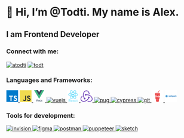 <h1>👋 Hi, I’m @Todti. My name is Alex.</h1>
<h2                                                                                                                                                                                                                                                       >  I am Frontend Developer</h2>

<h3 align="left">Connect with me:</h3>
<p align="left">
<a href="https://linkedin.com/in/todti" target="blank"><img align="center" src="https://raw.githubusercontent.com/rahuldkjain/github-profile-readme-generator/master/src/images/icons/Social/linked-in-alt.svg" alt="atodti" height="30" width="32" /></a>
<a href="https://dribbble.com/todt" target="blank"><img align="center" src="https://raw.githubusercontent.com/rahuldkjain/github-profile-readme-generator/master/src/images/icons/Social/dribbble.svg" alt="todt" height="30" width="32" /></a>
</p>

<h3 align="left">Languages and Frameworks:</h2>
<p>
<a href="https://www.typescriptlang.org/" target="_blank" rel="noreferrer"                                                                                                                                                                                >  <img src="https://raw.githubusercontent.com/devicons/devicon/master/icons/typescript/typescript-original.svg" alt="typescript" width="32" height="32"/                                  >  </a>
<a href="https://developer.mozilla.org/en-US/docs/Web/JavaScript" target="_blank" rel="noreferrer"                                                                                                                                                        >  <img src="https://raw.githubusercontent.com/devicons/devicon/master/icons/javascript/javascript-original.svg" alt="javascript" width="32" height="32"/                                  >  </a>
<a href="https://vuejs.org/" target="_blank" rel="noreferrer"                                                                                                                                                                                             >  <img src="https://raw.githubusercontent.com/devicons/devicon/master/icons/vuejs/vuejs-original-wordmark.svg" alt="vuejs" width="32" height="32"/                                        >  </a>
<a href="https://nuxtjs.org/" target="_blank" rel="noreferrer"                                                                                                                                                                                             >  <img src="https://nuxtjs.org/design-kit/colored-white-text.svg" alt="vuejs" width="55" height="32"/>  </a>
<a href="https://reactjs.org/" target="_blank" rel="noreferrer"                                                                                                                                                                                           >  <img src="https://raw.githubusercontent.com/devicons/devicon/master/icons/react/react-original-wordmark.svg" alt="react" width="32" height="32"/                                        >  </a>
<a href="https://redux.js.org" target="_blank" rel="noreferrer"                                                                                                                                                                                           >  <img src="https://raw.githubusercontent.com/devicons/devicon/master/icons/redux/redux-original.svg" alt="redux" width="32" height="32"/                                                 >  </a>
<a href="https://pugjs.org" target="_blank" rel="noreferrer"                                                                                                                                                                                              >  <img src="https://cdn.worldvectorlogo.com/logos/pug.svg" alt="pug" width="32" height="32"/                                                                                              >  </a>
<a href="https://www.cypress.io" target="_blank" rel="noreferrer"                                                                                                                                                                                         >  <img src="https://raw.githubusercontent.com/simple-icons/simple-icons/6e46ec1fc23b60c8fd0d2f2ff46db82e16dbd75f/icons/cypress.svg" alt="cypress" width="32" height="32"/                 >  </a>
<a href="https://git-scm.com/" target="_blank" rel="noreferrer"                                                                                                                                                                                           >  <img src="https://www.vectorlogo.zone/logos/git-scm/git-scm-icon.svg" alt="git" width="32" height="32"/                                                                                 >  </a>
<a href="https://gulpjs.com" target="_blank" rel="noreferrer"                                                                                                                                                                                             >  <img src="https://raw.githubusercontent.com/devicons/devicon/master/icons/gulp/gulp-plain.svg" alt="gulp" width="32" height="32"/                                                       >  </a>
<a href="https://webpack.js.org" target="_blank" rel="noreferrer"                                                                                                                                                                                         >  <img src="https://raw.githubusercontent.com/devicons/devicon/d00d0969292a6569d45b06d3f350f463a0107b0d/icons/webpack/webpack-original-wordmark.svg" alt="webpack" width="32" height="32"/>  </a >  </p>
<h3 align="left">Tools for development: </h3>
<a href="https://www.invisionapp.com/" target="_blank" rel="noreferrer"                                                                                                                                                                                   >  <img src="https://www.vectorlogo.zone/logos/invisionapp/invisionapp-icon.svg" alt="invision" width="32" height="32"/                                                                    >  </a>
<a href="https://www.figma.com/" target="_blank" rel="noreferrer"                                                                                                                                                                                         >  <img src="https://www.vectorlogo.zone/logos/figma/figma-icon.svg" alt="figma" width="32" height="32"/                                                                                   >  </a>
<a href="https://postman.com" target="_blank" rel="noreferrer"                                                                                                                                                                                            >  <img src="https://www.vectorlogo.zone/logos/getpostman/getpostman-icon.svg" alt="postman" width="32" height="32"/                                                                       >  </a>
<a href="https://github.com/puppeteer/puppeteer" target="_blank" rel="noreferrer"                                                                                                                                                                         >  <img src="https://www.vectorlogo.zone/logos/pptrdev/pptrdev-official.svg" alt="puppeteer" width="32" height="32"/                                                                       >  </a>
<a href="https://www.sketch.com/" target="_blank" rel="noreferrer"                                                                                                                                                                                        >  <img src="https://www.vectorlogo.zone/logos/sketchapp/sketchapp-icon.svg" alt="sketch" width="32" height="32"/                                                                          >  </a>
